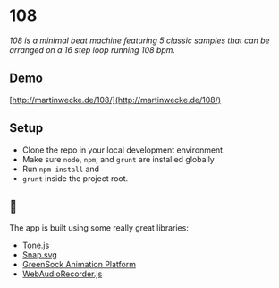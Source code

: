 # 108

*108 is a minimal beat machine featuring 5 classic samples that can be arranged on a 16 step loop running 108 bpm.*

## Demo

[http://martinwecke.de/108/](http://martinwecke.de/108/)

## Setup

+ Clone the repo in your local development environment.
+ Make sure `node`, `npm`, and `grunt` are installed globally
+ Run `npm install` and
+ `grunt` inside the project root.

## 👋

The app is built using some really great libraries:

- [Tone.js](https://github.com/Tonejs/Tone.js)
- [Snap.svg](https://github.com/adobe-webplatform/Snap.svg)
- [GreenSock Animation Platform](https://github.com/greensock/GreenSock-JS)
- [WebAudioRecorder.js](https://github.com/higuma/web-audio-recorder-js)
